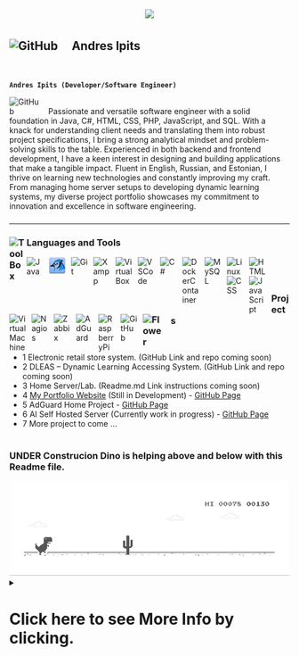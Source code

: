 <h1 align="center">
    <img src="https://readme-typing-svg.herokuapp.com/?font=Righteous&size=35&center=true&vCenter=true&width=500&height=70&duration=4000&lines=Hi+There!+👋;+I'm+Andres+Ipits!;" />
</h1>

## <img align="centre" alt="GitHub" width="60px" style="padding-right:20px;" src="https://static.wikia.nocookie.net/tamagotchi/images/a/ab/Kuchipatchi_sprite_app1.png/revision/latest?cb=20140311014725" /> Andres Ipits 
<br />

**`Andres Ipits (Developer/Software Engineer)`**

<img align="left" alt="GitHub" width="60px" style="padding-right:10px;" src="https://bmcdn.nl/assets/weather-icons/v3.0/fill/svg/pollen-tree.svg" />
<br /> 
Passionate and versatile software engineer with a solid foundation in Java, C#, HTML, CSS, PHP, JavaScript, and SQL. With a knack for understanding client needs and translating them into robust project specifications, I bring a strong analytical mindset and problem-solving skills to the table. Experienced in both backend and frontend development, I have a keen interest in designing and building applications that make a tangible impact. Fluent in English, Russian, and Estonian, I thrive on learning new technologies and constantly improving my craft. From managing home server setups to developing dynamic learning systems, my diverse project portfolio showcases my commitment to innovation and excellence in software engineering.

###

---

### <img align="left" alt="ToolBox" width="30px" style="padding-right:1px;" src="https://em-content.zobj.net/source/telegram/386/toolbox_1f9f0.webp"/> Languages and Tools

<img align="left" alt="Java" width="30px" style="padding-right:10px;" src="https://cdn.jsdelivr.net/gh/devicons/devicon/icons/java/java-original.svg"/>
<img align="left" alt="BlueJ" width="30px" style="padding-right:10px;" src="https://github.com/Scharon324/icons/blob/9151107df0b8813604be367607e4624393954a6b/bluej.512x506.png"/>
<img align="left" alt="Git" width="30px" style="padding-right:10px;" src="https://cdn.jsdelivr.net/gh/devicons/devicon/icons/git/git-original.svg" />
<img align="left" alt="Xampp" width="30px" style="padding-right:10px;" src="https://static-00.iconduck.com/assets.00/xampp-icon-508x512-hsh5ht6u.png" />
<img align="left" alt="VirtualBox" width="30px" style="padding-right:10px;" src="https://static-00.iconduck.com/assets.00/virtualbox-icon-512x512-e7r1ac9y.png" />
<img align="left" alt="VSCode" width="30px" style="padding-right:10px;" src="https://files.svgcdn.io/skill-icons/vscode-dark.svg" />
<img align="left" alt="C#" width="30px" style="padding-right:10px;" src="https://files.svgcdn.io/vscode-icons/file-type-csharp2.svg" />
<img align="left" alt="DockerContainer" width="30px" style="padding-right:10px;" src="https://files.svgcdn.io/vscode-icons/file-type-docker2.svg" />
<img align="left" alt="MySQL" width="30px" style="padding-right:10px;" src="https://files.svgcdn.io/vscode-icons/file-type-mysql.svg" />
<img align="left" alt="Linux" width="30px" style="padding-right:10px;" src="https://cdn.jsdelivr.net/gh/devicons/devicon/icons/linux/linux-original.svg" />
<img align="left" alt="HTML" width="30px" style="padding-right:10px;" src="https://cdn.jsdelivr.net/gh/devicons/devicon/icons/html5/html5-plain.svg" />
<img align="left" alt="CSS" width="30px" style="padding-right:10px;" src="https://cdn.jsdelivr.net/gh/devicons/devicon/icons/css3/css3-plain.svg" />
<img align="left" alt="JavaScript" width="30px" style="padding-right:10px;" src="https://cdn.jsdelivr.net/gh/devicons/devicon/icons/javascript/javascript-plain.svg" />
<img align="left" alt="VirtualMachine" width="30px" style="padding-right:10px;" src="https://cdn.iconscout.com/icon/premium/png-512-thumb/virtual-10639770-8615231.png?f=webp&w=512" />
<img align="left" alt="Nagios" width="30px" style="padding-right:10px;" src="https://a.slack-edge.com/7f1a0/plugins/nagios/assets/service_512.png" />
<img align="left" alt="Zabbix" width="30px" style="padding-right:10px;" src="https://www.fcconsultancy.co.uk/wp-content/uploads/2016/11/zabbix.png" />
<img align="left" alt="AdGuard" width="30px" style="padding-right:10px;" src="https://pbs.twimg.com/profile_images/1334411116420722689/rPX4bNDm_400x400.jpg" />
<img align="left" alt="RaspberryPi" width="30px" style="padding-right:10px;" src="https://cdn.iconscout.com/icon/free/png-512/free-raspberrypi-3521665-2945109.png?f=webp&w=512" />
<img align="left" alt="GitHub" width="30px" style="padding-right:10px;" src="https://cdn.jsdelivr.net/gh/devicons/devicon/icons/github/github-original.svg" />
<br />
<br />


##

### <img align="left" alt="Flower" width="35px" style="padding-right:15px;" src="https://fonts.gstatic.com/s/e/notoemoji/latest/1f331/512.webp"/> Projects 
<br /> 

- 1 Electronic retail store system. (GitHub Link and repo coming soon)
- 2 DLEAS – Dynamic Learning Accessing System. (GitHub Link and repo coming soon)
- 3 Home Server/Lab. (Readme.md Link instructions coming soon)
- 4 [My Portfolio Website](https://scharon324.github.io/mywebsite2/) (Still in Development) - [GitHub Page](https://github.com/Scharon324/mywebsite2)
- 5 AdGuard Home Project - [GitHub Page](https://github.com/Scharon324/AdGuardHome)
- 6 AI Self Hosted Server (Currently work in progress) - [GitHub Page](https://github.com/Scharon324/AISelfHostedServer)
- 7 More project to come ...

#
### UNDER Construcion Dino is helping above and below with this Readme file.

<img alt="DinoRunning" width="900px" style="padding-right:15px;" src="https://raw.githubusercontent.com/Scharon324/icons/main/dino.gif"/> 
<br />



<details>
<summary><h1> Click here to see More Info by clicking. </h1></summary>
<img alt="Dino" width="45px" style="padding-right:10px;" src="https://fonts.gstatic.com/s/e/notoemoji/latest/1f996/512.webp" />
<br /> 

<img align="centre" alt="GitHub" width="60px" style="padding-right:20px;" src="https://c.tenor.com/XRTmy5DN1pYAAAAC/tenor.gif" /> Hey there! I'm Andres, a passionate software engineer with a love for building innovative solutions and pushing the boundaries of technology. With a solid background in Java, C#, HTML, CSS, PHP, JavaScript, and SQL, I enjoy diving into diverse projects that challenge my skills and expand my knowledge.

🚀 From designing home server setups to crafting dynamic learning systems, I thrive on turning ideas into reality through code. With a keen eye for detail and a knack for problem-solving, I'm committed to delivering high-quality software that meets and exceeds client expectations.

💻 When I'm not coding, you can find me exploring new technologies, honing my programming skills, or diving into a good RPG. I believe in continuous learning and growth, and I'm always eager to collaborate on exciting projects and connect with fellow developers.

🌟 Let's build something amazing together! Feel free to explore my repositories and reach out if you'd like to collaborate or just chat tech. Cheers!



#
MORE STUFF COMING SOON - Currently Under Construction!
- 👋 Hi, I’m @Scharon324
- 👀 I’m interested in ...
- 🌱 I’m currently learning ...
- 💞️ I’m looking to collaborate on ...
- 📫 How to reach me ...
- 😄 Pronouns: ...
- ⚡ Fun fact: ...

<!---
Scharon324/Scharon324 is a ✨ special ✨ repository because its `README.md` (this file) appears on your GitHub profile.
You can click the Preview link to take a look at your changes.
--->